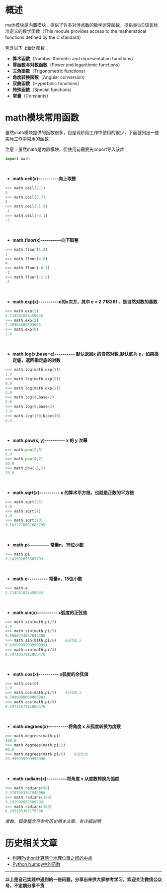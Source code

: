 # 概述

math模块是内置模块，提供了许多对浮点数的数学运算函数，提供类似C语言标准定义的数学函数（This module provides access to the mathematical functions defined by the C standard）

包含以下 **`七部分`** 函数：

- **算术函数**（Number-theoretic and representation functions）
- **幂函数与对数函数**（Power and logarithmic functions）
- **三角函数**（Trigonometric functions）
- **角度转换函数**（Angular conversion）
- **双曲函数**（Hyperbolic functions）
- **特殊函数**（Special functions）
- **常量**（Constants）

# math模块常用函数

虽然math模块提供的函数很多，但是现阶段工作中使用的很少，下面就列出一些实际工作中常用的函数：

注意：虽然math是内置模块，但使用前需要先import导入该库

```python
import math
```
<br/> 

- **math.ceil(x)----------向上取整**

```python
>>> math.ceil(2.1)
3
>>> math.ceil(3.7)
4
>>> math.ceil(-1.5)
-1
>>> math.ceil(-3.1)
-3
```
<br/> 

- **math.floor(x)----------向下取整**

```python
>>> math.floor(1.2)
1
>>> math.floor(4.8)
4
>>> math.floor(-0.1)
-1
>>> math.floor(-2.8)
-3
```
<br/> 

- **math.exp(x)----------e的x次方，其中 e = 2.718281… 是自然对数的基数**

```python
>>> math.exp(1)
2.718281828459045
>>> math.exp(2)
7.38905609893065
>>> math.exp(0)
1.0
```
<br/> 

- **math.log(x,base=e)---------- 默认返回x 的自然对数,默认底为 e，如果指定底，返回指定底的对数**

```python
>>> math.log(math.exp(1))
1.0
>>> math.log(math.exp(0))
0.0
>>> math.log(math.exp(2))
2.0
>>> math.log(4,base=2)
2.0
>>> math.log(9,base=3)
2.0
>>> math.log(100,base=10)
2.0
```
<br/> 

- **math.pow(x, y)---------- x 的 y 次幂**

```python
>>> math.pow(2,3)
8.0
>>> math.pow(4,2)
16.0
>>> math.pow(-5,2)
25.0
```
<br/> 

- **math.sqrt(x)---------- x 的算术平方根，也就是正数的平方根**

```python
>>> math.sqrt(25)
5.0
>>> math.sqrt(4)
2.0
>>> math.sqrt(10)
3.1622776601683795
```
<br/> 

- **math.pi---------- 常量π，15位小数**

```python
>>> math.pi
3.141592653589793
```
<br/> 

- **math.e---------- 常量e，15位小数**

```python
>>> math.e
2.718281828459045
```
<br/> 

- **math.sin(x)---------- x弧度的正弦值**

```python
>>> math.sin(math.pi/2)
1.0
>>> math.sin(math.pi/3)
0.8660254037844386
>>> math.sin(math.pi/6)    #近似0.5
0.49999999999999994
>>> math.sin(math.pi/4)
0.7071067811865476
```
<br/> 

- **math.cos(x)---------- x弧度的余弦值**

```python
>>> math.cos(0)
1.0
>>> math.cos(math.pi/3)    #近似0.5
0.5000000000000001
>>> math.cos(math.pi/4)  
0.7071067811865476
```
<br/> 

- **math.degrees(x)----------将角度 x 从弧度转换为度数**

```python
>>> math.degrees(math.pi)
180.0
>>> math.degrees(math.pi/2)
90.0
>>> math.degrees(math.pi/6)    #近似30
29.999999999999996
```
<br/> 

- **math.radians(x)----------将角度 x 从度数转换为弧度**

```python
>>> math.radians(90)
1.5707963267948966
>>> math.radians(180)
3.141592653589793
>>> math.radians(360)
6.283185307179586
```

*度数、弧度概念可参考历史相关文章，有详细说明*

# 历史相关文章
- [利用Python计算两个地理位置之间的中点](../Python数据处理/利用Python计算两个地理位置之间的中点.md)
- [Python Numpy中的范数](../Python数据处理/Python--Numpy中的范数.md)

------

**以上是自己实践中遇到的一些问题，分享出来供大家参考学习，欢迎关注微信公众号，不定期分享干货**
